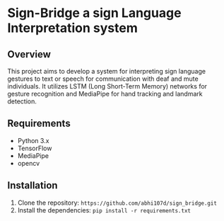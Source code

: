 # Sign-Bridge a sign Language Interpretation system 

## Overview
This project aims to develop a system for interpreting sign language gestures to text or speech for communication with deaf and mute individuals. It utilizes LSTM (Long Short-Term Memory) networks for gesture recognition and MediaPipe for hand tracking and landmark detection.

## Requirements
- Python 3.x
- TensorFlow
- MediaPipe
- opencv

## Installation
1. Clone the repository: `https://github.com/abhi107d/sign_bridge.git`
2. Install the dependencies: `pip install -r requirements.txt`




